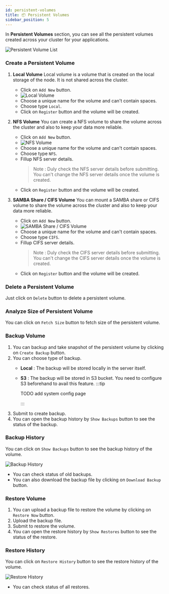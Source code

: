 ```yaml
---
id: persistent-volumes
title: 📦 Persistent Volumes
sidebar_position: 5
---
```


In **Persistent Volumes** section, you can see all the persistent volumes created across your cluster for your applications.

![Persistent Volume List](/assets/1.x.x/persistent-volumes.png)

### Create a Persistent Volume
1. **Local Volume**
   Local volume is a volume that is created on the local storage of the node. It is not shared across the cluster.

   - Click on `Add New` button.
   - ![Local Volume](/assets/1.x.x/create-local-volume.png)
   - Choose a unique name for the volume and can't contain spaces.
   - Choose type `Local`.
   - Click on `Register` button and the volume will be created.

2. **NFS Volume**
   You can create a NFS volume to share the volume across the cluster and also to keep your data more reliable.

   - Click on `Add New` button.
   - ![NFS Volume](/assets/1.x.x/create-nfs-volume.png)
   - Choose a unique name for the volume and can't contain spaces.
   - Choose type `NFS`.
   - Fillup NFS server details.
     > Note : Duly check the NFS server details before submitting. You can't change the NFS server details once the volume is created.
   - Click on `Register` button and the volume will be created.

3. **SAMBA Share / CIFS Volume**
   You can mount a SAMBA share or CIFS volume to share the volume across the cluster and also to keep your data more reliable.

   - Click on `Add New` button.
   - ![SAMBA Share / CIFS Volume](/assets/2.x.x/create-cifs-volume.png)
   - Choose a unique name for the volume and can't contain spaces.
   - Choose type `CIFS`.
   - Fillup CIFS server details.
     > Note : Duly check the CIFS server details before submitting. You can't change the CIFS server details once the volume is created.
   - Click on `Register` button and the volume will be created.

### Delete a Persistent Volume
Just click on `Delete` button to delete a persistent volume.

### Analyze Size of Persistent Volume
You can click on `Fetch Size` button to fetch size of the persistent volume.

### Backup Volume
1. You can backup and take snapshot of the persistent volume by clicking on `Create Backup` button.
2. You can choose type of backup.
    - **Local** : The backup will be stored locally in the server itself.
    - **S3** : The backup will be stored in S3 bucket. You need to configure S3 beforehand to avail this feature.
      :::tip

      TODO add system config page

      :::
3. Submit to create backup.
4. You can open the backup history by `Show Backups` button to see the status of the backup.

### Backup History
You can click on `Show Backups` button to see the backup history of the volume.

![Backup History](/assets/1.x.x/backup-history.png)

- You can check status of old backups.
- You can also download the backup file by clicking on `Download Backup` button.


### Restore Volume
1. You can upload a backup file to restore the volume by clicking on `Restore Now` button.
2. Upload the backup file.
3. Submit to restore the volume.
4. You can open the restore history by `Show Restores` button to see the status of the restore.

### Restore History
You can click on `Restore History` button to see the restore history of the volume.

![Restore History](/assets/1.x.x/restore-history.png)

- You can check status of all restores.